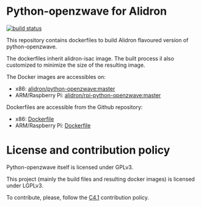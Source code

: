 Python-openzwave for Alidron
============================

[![build status](https://git.tinigrifi.org/ci/projects/5/status.png?ref=master)](https://git.tinigrifi.org/ci/projects/5?ref=master)

This repository contains dockerfiles to build Alidron flavoured version of python-openzwave.

The dockerfiles inherit alidron-isac image. The built process il also customized to minimize the size of the resulting image.

The Docker images are accessibles on:
* x86: [alidron/python-openzwave:master](https://hub.docker.com/r/alidron/python-openzwave/)
* ARM/Raspberry Pi: [alidron/rpi-python-openzwave:master](https://hub.docker.com/r/alidron/rpi-python-openzwave/)

Dockerfiles are accessible from the Github repository:
* x86: [Dockerfile](https://github.com/Alidron/python-openzwave/blob/master/python-openzwave:master/Dockerfile)
* ARM/Raspberry Pi: [Dockerfile](https://github.com/Alidron/python-openzwave/tree/master/rpi-python-openzwave:master/Dockerfile)


License and contribution policy
===============================

Python-openzwave itself is licensed under GPLv3.

This project (mainly the build files and resulting docker images) is licensed under LGPLv3.

To contribute, please, follow the [C4.1](http://rfc.zeromq.org/spec:22) contribution policy.



